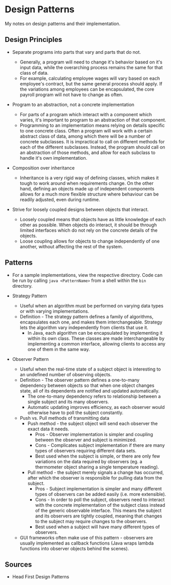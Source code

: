 # Design Patterns

My notes on design patterns and their implementation.


## Design Principles

* Separate programs into parts that vary and parts that do not.
    * Generally, a program will need to change it's behavior based on it's input data, while the overarching process remains the same for that class of data.
    * For example, calculating employee wages will vary based on each employee's contract, but the same general process should apply. If the variations among employees can be encapsulated, the core payroll program will not have to change as often.

* Program to an abstraction, not a concrete implementation
    * For parts of a program which interact with a component which varies, it's important to program to an abstraction of that component.
    * Programming to an implementation means relying on details specific to one concrete class. Often a program will work with a certain abstract class of data, among which there will be a number of concrete subclasses. It is impractical to call on different methods for each of the different subclasses. Instead, the program should call on an abstraction of those methods, and allow for each subclass to handle it's own implementation.

* Composition over inheritance
    * Inheritance is a very rigid way of defining classes, which makes it tough to work around when requirements change. On the other hand, defining an objects made up of independent components allows for a much more flexible structure where behaviour can be readily adjusted, even during runtime.

* Strive for loosely coupled designs between objects that interact.
    * Loosely coupled means that objects have as little knowledge of each other as possible. When objects do interact, it should be through limited interfaces which do not rely on the concrete details of the objects.
    * Loose coupling allows for objects to change independently of one another, without affecting the rest of the system.


## Patterns

* For a sample implementations, view the respective directory. Code can be run by calling `java <PatternName>` from a shell within the `bin` directory.

* Strategy Pattern
    * Useful when an algorithm must be performed on varying data types or with varying implementations.
    * Definition - The strategy pattern defines a family of algorithms, encapsulates each one, and makes them interchangeable. Strategy lets the algorithm vary independently from clients that use it.
        * In Java, each algorithm can be encapsulated by implementing it within its own class. These classes are made interchangeable by implementing a common interface, allowing clients to access any one of them in the same way.

* Observer Pattern
    * Useful when the real-time state of a subject object is interesting to an undefined number of observing objects.
    * Definition - The observer pattern defines a one-to-many dependency between objects so that when one object changes state, all of its dependents are notified and
     updated automatically.
        * The one-to-many dependency refers to relationship between a single subject and its many observers.
        * Automatic updating improves efficiency, as each observer would otherwise have to poll the subject constantly.
    * Push vs. Pull methods of transmitting data
        * Push method - the subject object will send each observer the exact data it needs.
            * Pros - Observer implementation is simpler and coupling between the observer and subject is minimized.
            * Cons - Complicates subject implementation if there are many types of observers requiring different data sets.
            * Best used when the subject is simple, or there are only few variations on the data required by observers (eg. a thermometer object sharing a single temperature reading).
        * Pull method - the subject merely signals a change has occurred, after which the observer is responsible for pulling data from the subject.
            * Pros - Subject implementation is simpler and many different types of observers can be added easily (i.e. more extensible).
            * Cons - In order to poll the subject, observers need to interact with the concrete implementation of the subject class instead of the generic observable interface. This means the subject and its observers are tightly coupled, meaning that changes to the subject may require changes to the observers.
            * Best used when a subject will have many different types of observers.
    * GUI frameworks often make use of this pattern - observers are usually implemented as callback functions (Java wraps lambda functions into observer objects behind the scenes).


## Sources

* Head First Design Patterns